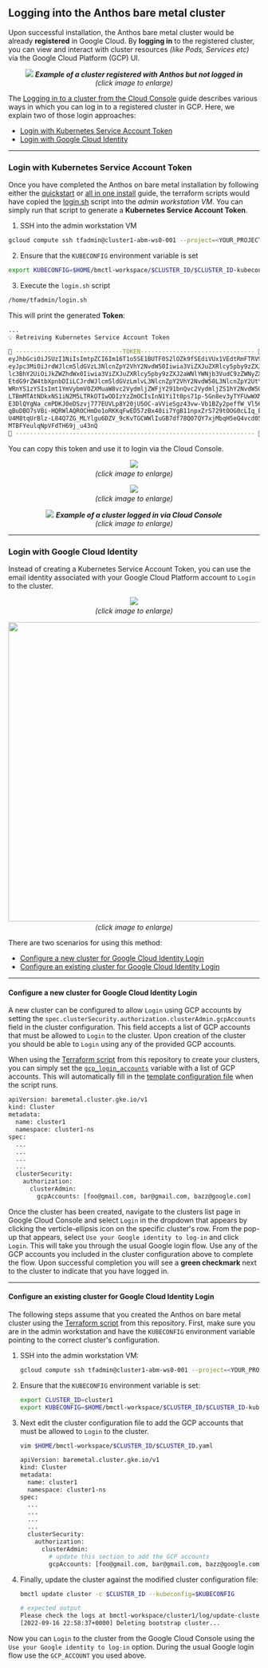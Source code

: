 ## Logging into the Anthos bare metal cluster

Upon successful installation, the Anthos bare metal cluster would be already **registered**
in Google Cloud. By **logging in** to the registered cluster, you can view and interact with
cluster resources _(like Pods, Services etc)_ via the Google Cloud Platform (GCP) UI.

<p align="center">
  <img src="images/registered_cluster.png">
  <em>
    <b>Example of a cluster registered with Anthos but not logged in</b>
    </br>
    (click image to enlarge)
  </em>
</p>

The [Logging in to a cluster from the Cloud Console](https://cloud.google.com/anthos/multicluster-management/console/logging-in/) guide describes various ways in which you can log in to a
registered cluster in GCP. Here, we explain two of those login approaches:
  - [Login with Kubernetes Service Account Token](#login-with-kubernetes-service-account-token)
  - [Login with Google Cloud Identity](#login-with-google-cloud-identity)
---
### Login with Kubernetes Service Account Token

Once you have completed the Anthos on bare metal installation by following either
the [quickstart](quickstart.md) or [all in one install](one_click_install.md) guide,
the terraform scripts would have copied the [login.sh](/anthos-bm-gcp-terraform/resources/login.sh) script into the _admin workstation VM_. You can simply run that script to generate a
**Kubernetes Service Account Token**.

1. SSH into the admin workstation VM
```sh
gcloud compute ssh tfadmin@cluster1-abm-ws0-001 --project=<YOUR_PROJECT> --zone=<YOUR_ZONE>
```

2. Ensure that the `KUBECONFIG` environment variable is set
```sh
export KUBECONFIG=$HOME/bmctl-workspace/$CLUSTER_ID/$CLUSTER_ID-kubeconfig
```

3. Execute the `login.sh` script
```sh
/home/tfadmin/login.sh
```

This will print the generated **Token**:
```sh
...
💡 Retreiving Kubernetes Service Account Token

🚀 ------------------------------TOKEN-------------------------------- 🚀
eyJhbGciOiJSUzI1NiIsImtpZCI6Im16T1o5SE1BUTF0S2lOZk9fSEdiVUx1VEdtRmFTRV9xb0s2TmZ0WVFQQ3MifQ.
eyJpc3MiOiJrdWJlcm5ldGVzL3NlcnZpY2VhY2NvdW50Iiwia3ViZXJuZXRlcy5pby9zZXJ2aWNlYWNjb3VudC9uYW1
lc3BhY2UiOiJkZWZhdWx0Iiwia3ViZXJuZXRlcy5pby9zZXJ2aWNlYWNjb3VudC9zZWNyZXQubmFtZSI6ImVkZ2Etc2
EtdG9rZW4tbXpnbDIiLCJrdWJlcm5ldGVzLmlvL3NlcnZpY2VhY2NvdW50L3NlcnZpY2UtYWNjb3VudC5uYW1lIjoiZ
WRnYS1zYSIsImt1YmVybmV0ZXMuaW8vc2VydmljZWFjY291bnQvc2VydmljZS1hY2NvdW50LnVpZCI6IjJhMjI1MDIz
LTBmMTAtNDkxNS1iN2M5LTRkOTIwODIzYzZmOCIsInN1YiIt0ps71p-5Gn8ev3yTYFUwWXMAGVHEvc-93LuJDQQmfVE
E3DlQYgNa_cmPDKJ0eDSzvj777EUVLp8Y20jU5OC-aVVieSgz43vw-Vb1BZy2peffW_Vl566P_xIyc-0XNeuN0ic2G1
qBuDBO7sVBi-HQRWlAQROCHmDo1oRKKqFwED57zBx40ii7YgB11npxZrS729tOOG0cLIq_EQtu1QbTldjrEak02L9Bw
U4M8tqUrBlz-L84Q7ZG_MLYlgu6DZV_9cKvTGCWWlIuGB7df78Q07QY7xjMbqH5eQ4vcd05X0h5wGwbQGf3X2jUQ_zB
MTBFYeulqNpVFdTH69j_u43nQ
🚀 ------------------------------------------------------------------- 🚀
```

You can copy this token and use it to login via the Cloud Console.

<p align="center">
  <img src="images/login.png">
  <em>
    </br>
    (click image to enlarge)
  </em>
</p>

<p align="center">
  <img src="images/token_login.png">
  <em>
    </br>
    (click image to enlarge)
  </em>
</p>

<p align="center">
  <img src="images/logout.png">
  <em>
    <b>Example of a cluster logged in via Cloud Console</b>
    </br>
    (click image to enlarge)
  </em>
</p>

---

### Login with Google Cloud Identity

Instead of creating a Kubernetes Service Account Token, you can use the email
identity associated with your Google Cloud Platform account to `Login` to the
cluster.

<p align="center">
  <img src="images/login.png">
  <em>
    </br>
    (click image to enlarge)
  </em>
</p>

<p align="center">
  <img src="images/gcp_account_login.png" width="600">
  <em>
    </br>
    (click image to enlarge)
  </em>
</p>

There are two scenarios for using this method:
  - [Configure a new cluster for Google Cloud Identity Login](#configure-a-new-cluster-for-google-cloud-identity-login)
  - [Configure an existing cluster for Google Cloud Identity Login](#configure-an-existing-cluster-for-google-cloud-identity-login)

---
#### Configure a new cluster for Google Cloud Identity Login
A new cluster can be configured to allow `Login` using GCP accounts by
setting the `spec.clusterSecurity.authorization.clusterAdmin.gcpAccounts`
field in the cluster configuration. This field accepts a list of GCP accounts
that must be allowed to `Login` to the cluster. Upon creation of the cluster
you should be able to `Login` using any of the provided GCP accounts.

When using the [Terraform script](quickstart.md) from this repository to create
your clusters, you can simply set the [`gcp_login_accounts`](/anthos-bm-gcp-terraform/variables.tf#L181)
variable with a list of GCP accounts. This will automatically fill in the
[template configuration file](/anthos-bm-gcp-terraform/resources/templates/anthos_gce_cluster.tpl#L60-L63)
when the script runs.

```sh
apiVersion: baremetal.cluster.gke.io/v1
kind: Cluster
metadata:
  name: cluster1
  namespace: cluster1-ns
spec:
  ...
  ...
  ...
  ...
  clusterSecurity:
    authorization:
      clusterAdmin:
        gcpAccounts: [foo@gmail.com, bar@gmail.com, bazz@google.com]
```
Once the cluster has been created, navigate to the clusters list page in Google
Cloud Console and select `Login` in the dropdown that appears by clicking the
verticle-ellipsis icon on the specific cluster's row. From the pop-up that
appears, select `Use your Google identity to log-in` and click `Login`. This will
take you through the usual Google login flow. Use any of the GCP accounts you
included in the cluster configuration above to complete the flow. Upon
successful completion you will see a **green checkmark** next to the cluster to
indicate that you have logged in.

---
#### Configure an existing cluster for Google Cloud Identity Login

The following steps assume that you created the Anthos on bare metal cluster
using the [Terraform script](quickstart.md) from this repository. First, make
sure you are in the admin workstation and have the `KUBECONFIG` environment
variable pointing to the correct cluster's configuration.

1. SSH into the admin workstation VM:
    ```sh
    gcloud compute ssh tfadmin@cluster1-abm-ws0-001 --project=<YOUR_PROJECT> --zone=<YOUR_ZONE>
    ```

1. Ensure that the `KUBECONFIG` environment variable is set:
    ```sh
    export CLUSTER_ID=cluster1
    export KUBECONFIG=$HOME/bmctl-workspace/$CLUSTER_ID/$CLUSTER_ID-kubeconfig
    ```

1. Next edit the cluster configuration file to add the GCP accounts that must be
allowed to `Login` to the cluster.
    ```sh
    vim $HOME/bmctl-workspace/$CLUSTER_ID/$CLUSTER_ID.yaml
    ```
    ```sh
    apiVersion: baremetal.cluster.gke.io/v1
    kind: Cluster
    metadata:
      name: cluster1
      namespace: cluster1-ns
    spec:
      ...
      ...
      ...
      ...
      clusterSecurity:
        authorization:
          clusterAdmin:
            # update this section to add the GCP accounts
            gcpAccounts: [foo@gmail.com, bar@gmail.com, bazz@google.com]
    ```

1. Finally, update the cluster against the modified cluster configuration file:
    ```sh
    bmctl update cluster -c $CLUSTER_ID --kubeconfig=$KUBECONFIG
    ```
    ```sh
    # expected output
    Please check the logs at bmctl-workspace/cluster1/log/update-cluster-20220916-225829/update-cluster.log
    [2022-09-16 22:58:37+0000] Deleting bootstrap cluster...
    ```

Now you can `Login` to the cluster from the Google Cloud Console using
the `Use your Google identity to log-in` option. During the usual Google login
flow use the `GCP_ACCOUNT` you used above.
